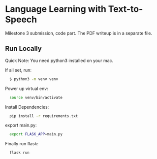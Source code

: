 # Language Learning with Text-to-Speech

Milestone 3 submission, code part. The PDF writeup is in a separate file.

## Run Locally

Quick Note: You need python3 installed on your mac.

If all set, run:

```bash
  $ python3 -m venv venv
```

Power up virtual env:

```bash
  source venv/bin/activate
```

Install Dependencies:

```bash
  pip install -r requirements.txt
```

export main.py:

```bash
  export FLASK_APP=main.py
```

Finally run flask:

```bash
  flask run
```
